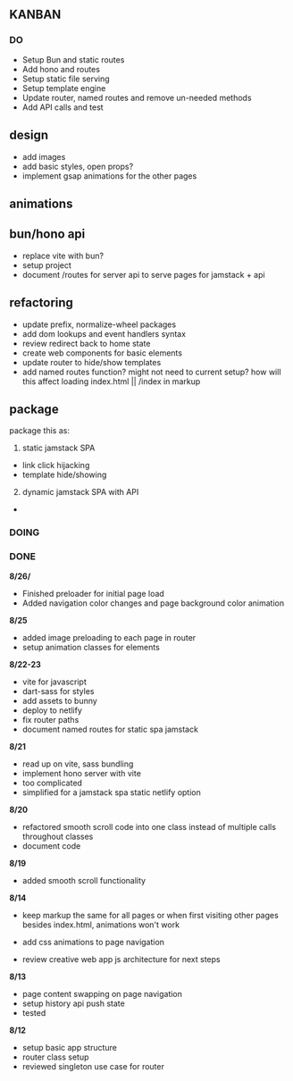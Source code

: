 ## KANBAN


### DO


- Setup Bun and static routes
- Add hono and routes
- Setup static file serving
- Setup template engine
- Update router, named routes and remove un-needed methods
- Add API calls and test





## design
- add images
- add basic styles, open props?
- implement gsap animations for the other pages

## animations

## bun/hono api
- replace vite with bun?
- setup project
- document /routes for server api to serve pages for jamstack + api




## refactoring
- update prefix, normalize-wheel packages
- add dom lookups and event handlers syntax
- review redirect back to home state
- create web components for basic elements
- update router to hide/show templates
- add named routes function? might not need to current setup? how will this affect loading index.html || /index in markup


## package

package this as:

1. static jamstack SPA
  - link click hijacking
  - template hide/showing
2. dynamic jamstack SPA with API
  -

### DOING




### DONE


**8/26/**

- Finished preloader for initial page load
- Added navigation color changes and page background color animation


**8/25**

- added image preloading to each page in router
- setup animation classes for elements 


**8/22-23** 
- vite for javascript
- dart-sass for styles
- add assets to bunny
- deploy to netlify
- fix router paths
- document named routes for static spa jamstack

**8/21**

- read up on vite, sass bundling
- implement hono server with vite
- too complicated
- simplified for a jamstack spa static netlify option


**8/20**

- refactored smooth scroll code into one class instead of multiple calls throughout classes
- document code

**8/19**

- added smooth scroll functionality


**8/14**
- keep markup the same for all pages or when first visiting other pages besides index.html, animations won't work
- add css animations to page navigation

- review creative web app js architecture for next steps


**8/13**

- page content swapping on page navigation
- setup history api push state
- tested

**8/12**
- setup basic app structure
- router class setup
- reviewed singleton use case for router
